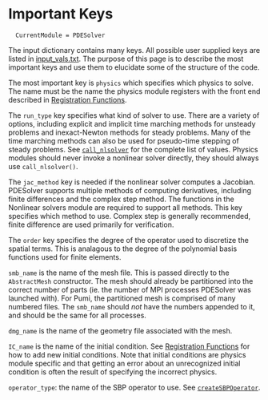 # Important Keys

```@meta
  CurrentModule = PDESolver
```

The input dictionary contains many keys.  All possible user supplied keys
are listed in [input_vals.txt](https://github.com/OptimalDesignLab/PDESolver.jl/blob/work/src/input/input_vals.txt).
The purpose of this page is to describe the most important keys and use
them to elucidate some of the structure of the code.

The most important key is `physics` which specifies which physics to solve.
The name must be the name the physics module registers with the front end
described in [Registration Functions](@ref).

The `run_type` key specifies what kind of solver to use.  There are a
variety of options, including explicit and implicit time marching methods
for unsteady problems and inexact-Newton methods for steady problems.
Many of the time marching methods can also be used for pseudo-time stepping
of steady problems. See [`call_nlsolver`](@ref) for the complete list of
values.  Physics modules should never invoke a nonlinear solver directly, they
should always use `call_nlsolver()`.

The `jac_method` key is needed if the nonlinear solver computes a Jacobian.
PDESolver supports multiple methods of computing derivatives, including
finite differences and the complex step method.  The functions in the
Nonlinear solvers module are required to support all methods.
This key specifies which method to use.
Complex step is generally recommended, finite difference are used primarily
for verification.

The `order` key specifies the degree of the operator used to discretize
the spatial terms. This is analagous to the degree of the polynomial basis
functions used for finite elements.

`smb_name` is the name of the mesh file.  This is passed directly to
the `AbstractMesh` constructor.  The mesh should already be partitioned into
the correct number of parts (ie. the number of MPI processes PDESolver was
launched with).  For Pumi, the partitioned mesh is comprised of many
numbered files.  The `smb_name` should *not* have the numbers appended to
it, and should be the same for all processes.

`dmg_name` is the name of the geometry file associated with the mesh.

`IC_name` is the name of the initial condition.  See [Registration Functions](@ref) for how to add new initial conditions.  Note that initial conditions are
physics module specific and that getting an error about an unrecognized
initial condition is often the result of specifying the incorrect physics.

`operator_type`: the name of the SBP operator to use.  See [`createSBPOperator`](@ref).



